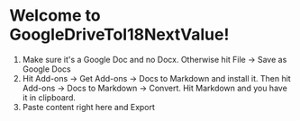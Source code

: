 # Welcome to GoogleDriveToI18NextValue!

1. Make sure it's a Google Doc and no Docx. Otherwise hit File -> Save as Google Docs
2. Hit Add-ons -> Get Add-ons -> Docs to Markdown and install it. Then hit Add-ons -> Docs to Markdown -> Convert. Hit Markdown and you have it in clipboard.
3. Paste content right here and Export